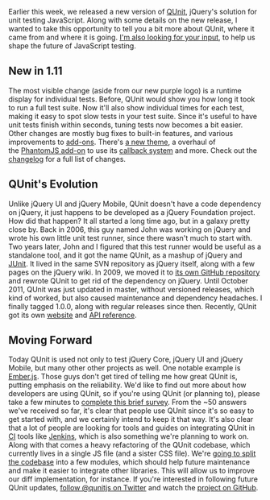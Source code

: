 Earlier this week, we released a new version of
[QUnit](http://qunitjs.com), jQuery's solution for unit testing
JavaScript. Along with some details on the new release, I wanted to take
this opportunity to tell you a bit more about QUnit, where it came from
and where it is going. [I'm also looking for your
input](https://docs.google.com/spreadsheet/viewform?formkey=dDBzQl9TWmQzbDdXS08wMTBuLTlObXc6MQ#gid=0),
to help us shape the future of JavaScript testing.

New in 1.11
-----------

The most visible change (aside from our new purple logo) is a runtime
display for individual tests. Before, QUnit would show you how long it
took to run a full test suite. Now it'll also show individual times for
each test, making it easy to spot slow tests in your test suite. Since
it's useful to have unit tests finish within seconds, tuning tests now
becomes a bit easier. Other changes are mostly bug fixes to built-in
features, and various improvements
to [add-ons](http://qunitjs.com/addons/). There's [a new
theme](http://jquery.github.com/qunit/addons/themes/ninja.html), a
overhaul of the [PhantomJS
add-on](https://github.com/jquery/qunit/tree/master/addons/phantomjs) to
use its [callback
system](https://github.com/ariya/phantomjs/wiki/API-Reference#wiki-webpage-onCallback)
and more. Check out the
[changelog](https://github.com/jquery/qunit/blob/v1.11.0/History.md) for
a full list of changes.

QUnit's Evolution
-----------------

Unlike jQuery UI and jQuery Mobile, QUnit doesn't have a code dependency
on jQuery, it just happens to be developed as a jQuery Foundation
project. How did that happen? It all started a long time ago, but in a
galaxy pretty close by. Back in 2006, this guy named John was working on
jQuery and wrote his own little unit test runner, since there wasn't
much to start with. Two years later, John and I figured that this test
runner would be useful as a standalone tool, and it got the name QUnit,
as a mashup of jQuery and [JUnit](http://junit.org/). It lived in the
same SVN repository as jQuery itself, along with a few pages on the
jQuery wiki. In 2009, we moved it to [its own GitHub
repository](https://github.com/jquery/qunit) and rewrote QUnit to get
rid of the dependency on jQuery. Until October 2011, QUnit was just
updated in master, without versioned releases, which kind of worked, but
also caused maintenance and dependency headaches. I finally tagged
1.0.0, along with regular releases since then. Recently, QUnit got its
own [website](http://qunitjs.com/) and [API
reference](http://api.qunitjs.com/).

Moving Forward
--------------

Today QUnit is used not only to test jQuery Core, jQuery UI and jQuery
Mobile, but many other other projects as well. One notable example is
[Ember.js](http://emberjs.com/). Those guys don't get tired of telling
me how great QUnit is, putting emphasis on the reliability. We'd like to
find out more about how developers are using QUnit, so if you're using
QUnit (or planning to), please take a few minutes to [complete this
brief
survey](https://docs.google.com/spreadsheet/viewform?formkey=dDBzQl9TWmQzbDdXS08wMTBuLTlObXc6MQ#gid=0).
From the \~50 answers we've received so far, it's clear that people use
QUnit since it's so easy to get started with, and we certainly intend to
keep it that way. It's also clear that a lot of people are looking for
tools and guides on integrating QUnit in
[CI](http://en.wikipedia.org/wiki/Continuous_integration) tools like
[Jenkins](http://jenkins-ci.org), which is also something we're planning
to work on. Along with that comes a heavy refactoring of the QUnit
codebase, which currently lives in a single JS file (and a sister CSS
file). We're [going to split the
codebase](https://github.com/jquery/qunit/issues/378) into a few
modules, which should help future maintenance and make it easier to
integrate other libraries. This will allow us to improve our diff
implementation, for instance. If you're interested in following future
QUnit updates, [follow @qunitjs on Twitter](https://twitter.com/qunitjs)
and watch the [project on GitHub](https://github.com/jquery/qunit).
